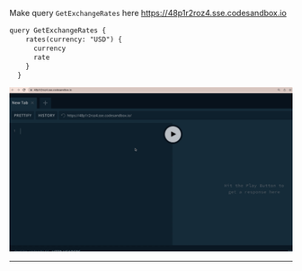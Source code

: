 
Make query `GetExchangeRates` here https://48p1r2roz4.sse.codesandbox.io
```
query GetExchangeRates {
    rates(currency: "USD") {
      currency
      rate
    }
  }
```  

![gif](gif.gif)

---------
